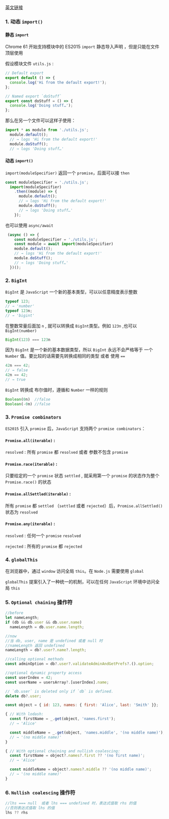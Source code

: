 [英文链接](https://v8.dev/features/tags/es2020)

### 1. 动态 `import()`

#### 静态 `import`

Chrome 61 开始支持模块中的 ES2015 `import` 静态导入声明 ，但是只能在文件顶层使用

假设模块文件 `utils.js` :

```javascript
// Default export
export default () => {
  console.log('Hi from the default export!');
};

// Named export `doStuff`
export const doStuff = () => {
  console.log('Doing stuff…');
};
```

那么在另一个文件可以这样子使用：

```javascript
import * as module from './utils.js';
  module.default();
  // → logs 'Hi from the default export!'
  module.doStuff();
  // → logs 'Doing stuff…'
```



#### 动态 `import()`

`import(moduleSpecifier)` 返回一个 `promise`，后面可以接 `then`

```javascript
const moduleSpecifier = './utils.js';
  import(moduleSpecifier)
    .then((module) => {
      module.default();
      // → logs 'Hi from the default export!'
      module.doStuff();
      // → logs 'Doing stuff…'
    });
```



也可以使用 `async/await`

```javascript
 (async () => {
    const moduleSpecifier = './utils.js';
    const module = await import(moduleSpecifier)
    module.default();
    // → logs 'Hi from the default export!'
    module.doStuff();
    // → logs 'Doing stuff…'
  })();
```



### 2. `BigInt`

`BigInt` 是 `JavaScript` 一个新的基本类型，可以以任意精度表示整数

```javascript
typeof 123;
// → 'number'
typeof 123n;
// → 'bigint'
```



在整数常量后面加 `n` , 就可以转换成 `BigInt`类型。例如 `123n` ,也可以 `BigInt(number)`

```javascript
BigInt(123) === 123n
```



因为 `BigInt` 是一个新的基本数据类型，所以 `BigInt` 永远不会严格等于 一个 `Number` 值。要比较的话需要先转换成相同的类型 或者 使用 `==`

```javascript
42n === 42;
// → false
42n == 42;
// → true
```



`BigInt` 转换成 布尔值时，遵循和 `Number` 一样的规则

```javascript
Boolean(0n)  //false
Boolean(-0n) //false
```



### 3. `Promise combinators`

`ES2015` 引入 `promise` 后，`JavaScript` 支持两个 `promise combinators`：



#### `Promise.all(iterable)` :

`resolved` :  所有 `promise` 都 `resolved`  或者 参数不包含 `promise`



#### `Promise.race(iterable)` :

只要给定的一个 `promise` 状态 `settled` , 就采用第一个 `promise` 的状态作为整个 `Promise.race()` 的状态



#### `Promise.allSettled(iterable)` :

所有 `promise` 都 `settled` （`settled` 或者 `rejected`）后，`Promise.allSettled()` 状态为 `resolved` 



#### `Promise.any(iterable)` :

`resolved` : 任何一个 `promise` `resolved`

`rejected` : 所有的 `promise` 都 `rejected`



### 4. `globalThis`

在浏览器中，通过 `window` 访问全局 `this`。在 `Node.js` 需要使用 `global`

`globalThis` 提案引入了一种统一的机制，可以在任何 `JavaScript` 环境中访问全局 `this`



### 5. `Optional chaining` 操作符

```javascript
//before
let nameLength;
if (db && db.user && db.user.name)
  nameLength = db.user.name.length;

//now
//当 db, user, name 是 undefined 或者 null 时
//nameLength 返回 undefined
nameLength = db?.user?.name?.length;

//calling optional methods
const adminOption = db?.user?.validateAdminAndGetPrefs?.().option;

//optional dynamic property access
const userIndex = 42;
const userName = usersArray?.[userIndex].name;

// `db.user` is deleted only if `db` is defined.
delete db?.user;
```



```javascript
const object = { id: 123, names: { first: 'Alice', last: 'Smith' }};

{ // With lodash:
  const firstName = _.get(object, 'names.first');
  // → 'Alice'

  const middleName = _.get(object, 'names.middle', '(no middle name)');
  // → '(no middle name)'
}

{ // With optional chaining and nullish coalescing:
  const firstName = object?.names?.first ?? '(no first name)';
  // → 'Alice'

  const middleName = object?.names?.middle ?? '(no middle name)';
  // → '(no middle name)'
}
```



### 6. `Nullish coalescing` 操作符

```javascript
//lhs === null  或者 lhs === undefined 时，表达式值取 rhs 的值
//否则表达式值取 lhs 的值
lhs ?? rhs
```



